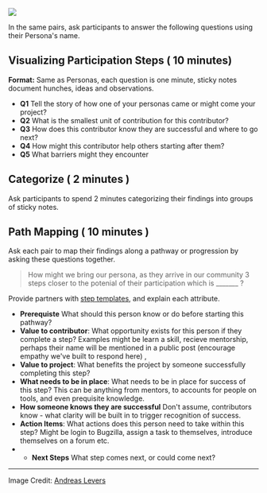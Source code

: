 ![](https://c2.staticflickr.com/4/3118/2911339921_3754949c05_z.jpg)

In the same pairs, ask participants to answer the following questions using their Persona's name.

## Visualizing Participation Steps  ( 10 minutes) 

**Format:** Same as Personas, each question is one minute, sticky notes document hunches, ideas and observations.

* **Q1**  Tell the story of how one of your personas came or might come your project?
* **Q2**  What is the smallest unit of contribution for this contributor?
* **Q3**  How does this contributor know they are successful and where to go next?
* **Q4**  How might this contributor help others starting after them?
* **Q5** What barriers might they encounter

## Categorize ( 2 minutes )

Ask participants to spend 2 minutes categorizing their findings into groups of sticky notes.

## Path Mapping  ( 10 minutes )

Ask each pair to map their findings along a pathway or progression by asking these questions together.

> How might we bring our persona, as they arrive in our community 3 steps closer to the potenial of their participation which is _______ ?

Provide partners with [step templates](assets/steptemplate.pdf), and explain each attribute.

* **Prerequiste** What should this person know or do before starting this pathway?
* **Value to contributor**: What opportunity exists for this person if they complete a step?  Examples might be learn a skill, recieve mentorship, perhaps their name will be mentioned in a public post (encourage empathy we've built to respond here) , 
* **Value to project**: What benefits the project by someone successfully completing this step?
* **What needs to be in place**: What needs to be in place for success of this step?  This can be anything from mentors, to accounts for people on tools, and even prequisite knowledge.
* **How someone knows they are successful** Don't assume, contributors know - what clarity will be built in to trigger recognition of success.
* **Action Items**: What actions does this person need to take within this step?  Might be login to Bugzilla, assign a task to themselves, introduce themselves on a forum etc. 
* * **Next Steps** What step comes next, or could come next?

------
Image Credit: [Andreas Levers](https://c2.staticflickr.com/4/3118/2911339921_3754949c05_z.jpg)


